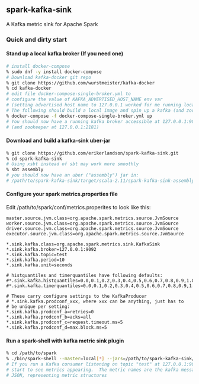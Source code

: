 ## spark-kafka-sink
A Kafka metric sink for Apache Spark

### Quick and dirty start

#### Stand up a local kafka broker (If you need one)
```bash
# install docker-compose
% sudo dnf -y install docker-compose
# Download kafka-docker git repo
% git clone https://github.com/wurstmeister/kafka-docker
% cd kafka-docker
# edit file docker-compose-single-broker.yml to
# configure the value of KAFKA_ADVERTISED_HOST_NAME env var
# (setting advertised host name to 127.0.0.1 worked for me running locally)
# The following should build a local image and spin up a kafka (and zookeeper),
% docker-compose -f docker-compose-single-broker.yml up
# You should now have a running kafka broker accessible at 127.0.0.1:9092
# (and zookeeper at 127.0.0.1:2181)
```

#### Download and build a kafka-sink uber-jar
```bash
% git clone https://github.com/erikerlandson/spark-kafka-sink.git
% cd spark-kafka-sink
# Using xsbt instead of sbt may work more smoothly
% sbt assembly
# you should now have an uber ("assembly") jar in:
# /path/to/spark-kafka-sink/target/scala-2.11/spark-kafka-sink-assembly-0.1.0.jar
```

#### Configure your spark metrics.properties file
Edit /path/to/spark/conf/metrics.properites to look like this:
```
master.source.jvm.class=org.apache.spark.metrics.source.JvmSource
worker.source.jvm.class=org.apache.spark.metrics.source.JvmSource
driver.source.jvm.class=org.apache.spark.metrics.source.JvmSource
executor.source.jvm.class=org.apache.spark.metrics.source.JvmSource

*.sink.kafka.class=org.apache.spark.metrics.sink.KafkaSink
*.sink.kafka.broker=127.0.0.1:9092
*.sink.kafka.topic=test
*.sink.kafka.period=10
*.sink.kafka.unit=seconds

# histquantiles and timerquantiles have following defaults:
#*.sink.kafka.histquantiles=0.0,0.1,0.2,0.3,0.4,0.5,0.6,0.7,0.8,0.9,1.0
#*.sink.kafka.timerquantiles=0.0,0.1,0.2,0.3,0.4,0.5,0.6,0.7,0.8,0.9,1.0

# These carry configure settings to the KafkaProducer
# *.sink.kafka.prodconf_xxx, where xxx can be anything, just has to
# be unique per setting:
*.sink.kafka.prodconf_a=retries=0
*.sink.kafka.prodconf_b=acks=all
*.sink.kafka.prodconf_c=request.timeout.ms=5
*.sink.kafka.prodconf_d=max.block.ms=5
```

#### Run a spark-shell with kafka metric sink plugin
```bash
% cd /path/to/spark
% ./bin/spark-shell --master=local[*] --jars=/path/to/spark-kafka-sink/target/scala-2.11/spark-kafka-sink-assembly-0.1.0.jar
# If you run a Kafka consumer listening on topic "test" at 127.0.0.1:9092, you should
# start to see metrics appearing.  The metric names are the kafka message key.  Values are
# JSON, representing metric structures
```
